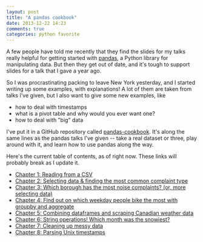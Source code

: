 ```yaml
---
layout: post
title: "A pandas cookbook"
date: 2013-12-22 14:23
comments: true
categories: python favorite
---
```


A few people have told me recently that they find the slides for my
talks really helpful for getting started with
[pandas](http://pandas.pydata.org), a Python library for manipulating
data. But then they get out of date, and it's tough to support slides
for a talk that I gave a year ago.

So I was procrastinating packing to leave New York yesterday, and I
started writing up some examples, with explanations! A lot of them are
taken from talks I've given, but I also want to give some new
examples, like

* how to deal with timestamps
* what is a pivot table and why would you ever want one?
* how to deal with "big" data

I've put it in a GitHub repository called
[pandas-cookbook](https://github.com/jvns/pandas-cookbook). It's along
the same lines as the pandas talks I've given -- take a real dataset
or three, play around with it, and learn how to use pandas along the
way.

Here's the current table of contents, as of right now. These links
will probably break as I update it. 

* [Chapter 1: Reading from a CSV](http://nbviewer.ipython.org/github/jvns/pandas-cookbook/blob/master/cookbook/Chapter%201%20-%20Reading%20from%20a%20CSV.ipynb)
* [Chapter 2: Selecting data & finding the most common complaint type](http://nbviewer.ipython.org/github/jvns/pandas-cookbook/blob/master/cookbook/Chapter%202%20-%20Selecting%20data%20&%20finding%20the%20most%20common%20complaint%20type.ipynb)
* [Chapter 3: Which borough has the most noise complaints? (or, more selecting data)](http://nbviewer.ipython.org/github/jvns/pandas-cookbook/blob/master/cookbook/Chapter%203%20-%20Which%20borough%20has%20the%20most%20noise%20complaints%3F%20%28or%2C%20more%20selecting%20data%29.ipynb)
* [Chapter 4: Find out on which weekday people bike the most with groupby and aggregate](http://nbviewer.ipython.org/github/jvns/pandas-cookbook/blob/master/cookbook/Chapter%204%20-%20Find%20out%20on%20which%20weekday%20people%20bike%20the%20most%20with%20groupby%20and%20aggregate.ipynb)
* [Chapter 5: Combining dataframes and scraping Canadian weather data](http://nbviewer.ipython.org/github/jvns/pandas-cookbook/blob/master/cookbook/Chapter%205%20-%20Combining%20dataframes%20and%20scraping%20Canadian%20weather%20data.ipynb)
* [Chapter 6: String operations! Which month was the snowiest?](http://nbviewer.ipython.org/github/jvns/pandas-cookbook/blob/master/cookbook/Chapter%206%20-%20String%20operations%21%20Which%20month%20was%20the%20snowiest%3F.ipynb)
* [Chapter 7: Cleaning up messy data](http://nbviewer.ipython.org/github/jvns/pandas-cookbook/blob/master/cookbook/Chapter%207%20-%20Cleaning%20up%20messy%20data.ipynb)
* [Chapter 8: Parsing Unix timestamps](http://nbviewer.ipython.org/github/jvns/pandas-cookbook/blob/master/cookbook/Chapter%208%20-%20How%20to%20deal%20with%20timestamps.ipynb)
